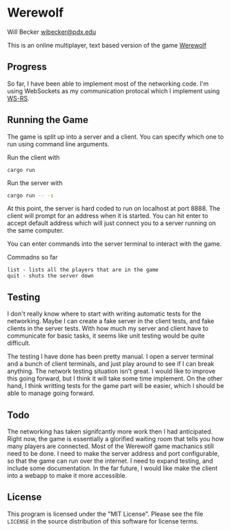 # Werewolf
Will Becker wibecker@pdx.edu

This is an online multiplayer, text based version of the game [Werewolf](https://en.wikipedia.o/wiki/Mafia_(party_game)) 

Progress
--------
So far, I have been able to implement most of the networking code. I'm using WebSockets as my communication protocal which I implement using [WS-RS](https://github.com/housleyjk/ws-rs).

Running the Game
----------------
The game is split up into a server and a client. You can specify which one to run using command line arguments.

Run the client with
```shell
cargo run
```
Run the server with
```bash
cargo run -- -s
```
At this point, the server is hard coded to run on localhost at port 8888. The client will prompt for an address when it is started. You can hit enter to accept default address which will just connect you to a server running on the same computer.

You can enter commands into the server terminal to interact with the game.

Commadns so far
```
list - lists all the players that are in the game
quit - shuts the server down
```

Testing
-------
I don't really know where to start with writing automatic tests for the networking. Maybe I can create a fake server in the client tests, and fake clients in the server tests. With how much my server and client have to communicate for basic tasks, it seems like unit testing would be quite difficult.

The testing I have done has been pretty manual. I open a server terminal and a bunch of client terminals, and just play around to see if I can break anything. The network testing situation isn't great. I would like to improve this going forward, but I think it will take some time implement. On the other hand, I think writting tests for the game part will be easier, which I should be able to manage going forward.

Todo
----
The networking has taken signifcantly more work then I had anticipated. Right now, the game is essentially a glorified waiting room that tells you how many players are connected. Most of the Werewolf game machanics still need to be done. I need to make the server address and port configurable, so that the game can run over the internet. I need to expand testing, and include some documentation. In the far future, I would like make the client into a webapp to make it more accessible.

## License

This program is licensed under the "MIT License".  Please
see the file `LICENSE` in the source distribution of this
software for license terms.
